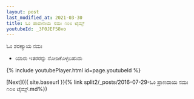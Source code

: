 ```yaml
---
layout: post
last_modified_at: 2021-03-30
title: ಓಂ ಪಾವಾನಾಯೆ ನಮಃ ೧೦೮ ಟೈಮ್ಸ್
youtubeId: _3F0JEF58vo
---
```

 
 
 ಓಂ ಶರಣ್ಯಾಯ ನಮಃ  
 
 -  ಯಾರು ಇತರರನ್ನು ನೋಡಿಕೊಳ್ಳಬಹುದು 
 
  
 
  
 
 
 
 
 
 


{% include youtubePlayer.html id=page.youtubeId %}
 
[Next]({{ site.baseurl }}{% link  split2/_posts/2016-07-29-ಓಂ ಪ್ರಾಣದಾಯ ನಮಃ ೧೦೮ ಟೈಮ್ಸ್.md%})
 
